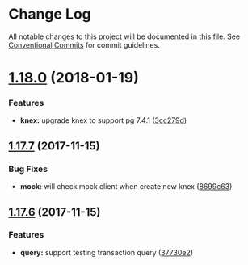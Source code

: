 # Change Log

All notable changes to this project will be documented in this file.
See [Conventional Commits](https://conventionalcommits.org) for commit guidelines.

<a name="1.18.0"></a>
# [1.18.0](https://github.com/yutin1987/jest-mock/compare/v1.17.7...v1.18.0) (2018-01-19)


### Features

* **knex:** upgrade knex to support pg 7.4.1 ([3cc279d](https://github.com/yutin1987/jest-mock/commit/3cc279d))




<a name="1.17.7"></a>
## [1.17.7](https://github.com/yutin1987/jest-mock/compare/v1.17.6...v1.17.7) (2017-11-15)


### Bug Fixes

* **mock:** will check mock client when create new knex ([8699c63](https://github.com/yutin1987/jest-mock/commit/8699c63))




<a name="1.17.6"></a>
## [1.17.6](https://github.com/yutin1987/jest-mock/compare/v1.7.5...v1.17.6) (2017-11-15)


### Features

* **query:** support testing transaction query ([37730e2](https://github.com/yutin1987/jest-mock/commit/37730e2))
